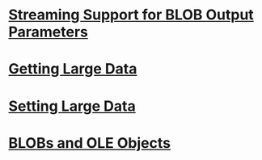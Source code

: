 # [Streaming Support for BLOB Output Parameters](streaming-support-for-blob-output-parameters.md)
# [Getting Large Data](getting-large-data.md)
# [Setting Large Data](setting-large-data.md)
# [BLOBs and OLE Objects](blobs-and-ole-objects.md)
